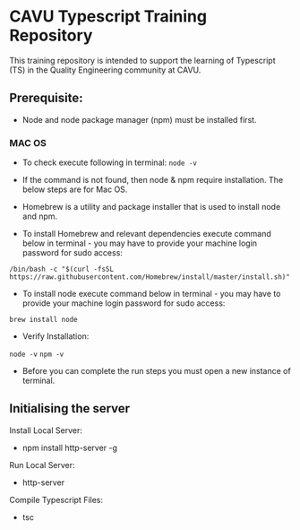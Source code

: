 # CAVU Typescript Training Repository

This training repository is intended to support the learning of Typescript (TS) in the Quality Engineering community at CAVU.

## Prerequisite:

- Node and node package manager (npm) must be installed first.

### MAC OS

- To check execute following in terminal: ```node -v```

- If the command is not found, then node & npm require installation. The below steps are for Mac OS.

- Homebrew is a utility and package installer that is used to install node and npm.

- To install Homebrew and relevant dependencies execute command below in terminal - you may have to provide your machine login password for sudo access:

```/bin/bash -c "$(curl -fsSL https://raw.githubusercontent.com/Homebrew/install/master/install.sh)"```

- To install node execute command below in terminal - you may have to provide your machine login password for sudo access:

```brew install node```

- Verify Installation:

```node -v```
```npm -v```

- Before you can complete the run steps you must open a new instance of terminal.

## Initialising the server

Install Local Server:

- npm install http-server -g

Run Local Server:

- http-server

Compile Typescript Files:

- tsc
